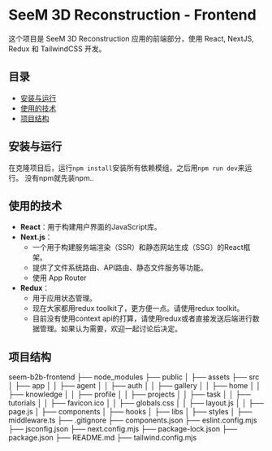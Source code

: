 # SeeM 3D Reconstruction - Frontend

这个项目是 SeeM 3D Reconstruction 应用的前端部分，使用 React, NextJS, Redux 和 TailwindCSS 开发。

## 目录
- [安装与运行](#安装与运行)
- [使用的技术](#使用的技术)
- [项目结构](#项目结构)

## 安装与运行
在克隆项目后，运行`npm install`安装所有依赖模组，之后用`npm run dev`来运行。
没有npm就先装npm..

## 使用的技术
- **React**：用于构建用户界面的JavaScript库。
- **Next.js**：
    - 一个用于构建服务端渲染（SSR）和静态网站生成（SSG）的React框架。
    - 提供了文件系统路由、API路由、静态文件服务等功能。
    - 使用 App Router
- **Redux**：
    - 用于应用状态管理。
    - 现在大家都用redux toolkit了，更方便一点。请使用redux toolkit。
    - 目前没有使用context api的打算，请使用redux或者直接发送后端进行数据管理。如果认为需要，欢迎一起讨论后决定。

## 项目结构

seem-b2b-frontend
├── node_modules
├── public
│   ├── assets
├── src
│   ├── app
│   │   ├── agent
│   │   ├── auth
│   │   ├── gallery
│   │   ├── home
│   │   ├── knowledge
│   │   ├── profile
│   │   ├── projects
│   │   ├── task
│   │   ├── tutorials
│   │   ├── favicon.ico
│   │   ├── globals.css
│   │   ├── layout.js
│   │   ├── page.js
│   ├── components
│   ├── hooks
│   ├── libs
│   ├── styles
│   ├── middleware.ts
├── .gitignore
├── components.json
├── eslint.config.mjs
├── jsconfig.json
├── next.config.mjs
├── package-lock.json
├── package.json
├── README.md
├── tailwind.config.mjs

